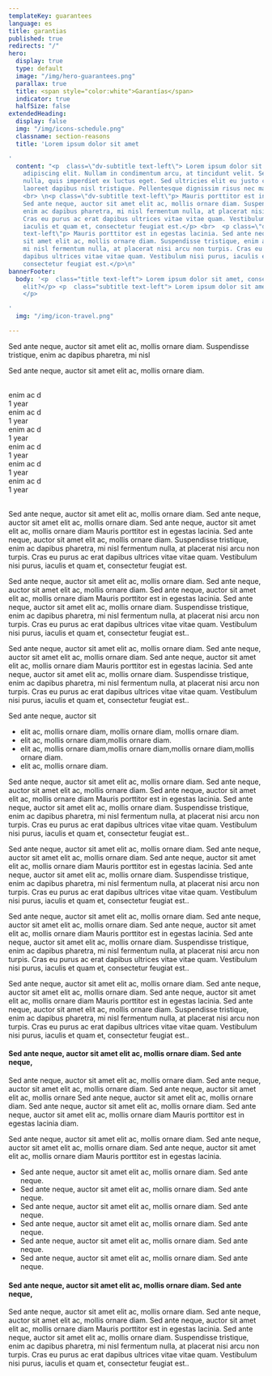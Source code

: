 ```yaml
---
templateKey: guarantees
language: es
title: garantias
published: true
redirects: "/"
hero:
  display: true
  type: default
  image: "/img/hero-guarantees.png"
  parallax: true
  title: <span style="color:white">Garantías</span>
  indicator: true
  halfSize: false
extendedHeading:
  display: false
  img: "/img/icons-schedule.png"
  classname: section-reasons
  title: 'Lorem ipsum dolor sit amet

'
  content: "<p  class=\"dv-subtitle text-left\"> Lorem ipsum dolor sit amet, consectetur
    adipiscing elit. Nullam in condimentum arcu, at tincidunt velit. Sed tempus est
    nulla, quis imperdiet ex luctus eget. Sed ultricies elit eu justo consectetur,
    laoreet dapibus nisl tristique. Pellentesque dignissim risus nec mattis laoreet.</p>\n
    <br> \n<p class=\"dv-subtitle text-left\"p> Mauris porttitor est in egestas lacinia.
    Sed ante neque, auctor sit amet elit ac, mollis ornare diam. Suspendisse tristique,
    enim ac dapibus pharetra, mi nisl fermentum nulla, at placerat nisi arcu non turpis.
    Cras eu purus ac erat dapibus ultrices vitae vitae quam. Vestibulum nisi purus,
    iaculis et quam et, consectetur feugiat est.</p> <br>  <p class=\"dv-subtitle
    text-left\"p> Mauris porttitor est in egestas lacinia. Sed ante neque, auctor
    sit amet elit ac, mollis ornare diam. Suspendisse tristique, enim ac dapibus pharetra,
    mi nisl fermentum nulla, at placerat nisi arcu non turpis. Cras eu purus ac erat
    dapibus ultrices vitae vitae quam. Vestibulum nisi purus, iaculis et quam et,
    consectetur feugiat est.</p>\n"
bannerFooter:
  body: '<p  class="title text-left"> Lorem ipsum dolor sit amet, consectetur adipiscing
    elit?</p> <p  class="subtitle text-left"> Lorem ipsum dolor sit amet, <b>Nullam</b>
    </p>

'
  img: "/img/icon-travel.png"

---
```

<div class="green message">
    Sed ante neque, auctor sit amet elit ac, mollis ornare diam. Suspendisse
    tristique, enim ac dapibus pharetra, mi nisl
  </div>
  <p>
    Sed ante neque, auctor sit amet elit ac, mollis ornare diam.
  </p>
  <br>
  <div class="percentaje">
    <div class="progress-bar">
			<span class="progress-bar-fill" style="width: 80%;"></span>
		</div>
    <div class="title">enim ac d</div>
    <div class="time">1 year</div>
  </div>
  <div class="percentaje">
    <div class="progress-bar">
			<span class="progress-bar-fill" style="width: 80%;"></span>
		</div>
    <div class="title">enim ac d</div>
    <div class="time">1 year</div>
  </div>
  <div class="percentaje">
  <div class="progress-bar">
			<span class="progress-bar-fill" style="width: 80%;"></span>
		</div>
    <div class="title">enim ac d</div>
    <div class="time">1 year</div>
  </div>
  <div class="percentaje">
  <div class="progress-bar">
			<span class="progress-bar-fill" style="width: 80%;"></span>
		</div>
    <div class="title">enim ac d</div>
    <div class="time">1 year</div>
  </div>
  <div class="percentaje">
  <div class="progress-bar">
			<span class="progress-bar-fill" style="width: 80%;"></span>
		</div>
    <div class="title">enim ac d</div>
    <div class="time">1 year</div>
  </div>
  <div class="percentaje">
  <div class="progress-bar">
			<span class="progress-bar-fill" style="width: 80%;"></span>
		</div>
    <div class="title">enim ac d</div>
    <div class="time">1 year</div>
  </div>
  <br>
  <p>
    Sed ante neque, auctor sit amet elit ac, mollis ornare diam. Sed ante neque,
    auctor sit amet elit ac, mollis ornare diam. Sed ante neque, auctor sit amet
    elit ac, mollis ornare diam Mauris porttitor est in egestas lacinia. Sed ante neque, auctor sit amet elit ac, mollis ornare diam. Suspendisse tristique, enim ac dapibus pharetra, mi nisl fermentum nulla, at placerat nisi arcu non turpis. Cras eu purus ac erat dapibus ultrices vitae vitae quam. Vestibulum nisi purus, iaculis et quam et, consectetur feugiat est.
  </p>
  <p>
    Sed ante neque, auctor sit amet elit ac, mollis ornare diam. Sed ante neque,
    auctor sit amet elit ac, mollis ornare diam. Sed ante neque, auctor sit amet
    elit ac, mollis ornare diam Mauris porttitor est in egestas lacinia. Sed ante neque, auctor sit amet elit ac, mollis ornare diam. Suspendisse tristique, enim ac dapibus pharetra, mi nisl fermentum nulla, at placerat nisi arcu non turpis. Cras eu purus ac erat dapibus ultrices vitae vitae quam. Vestibulum nisi purus, iaculis et quam et, consectetur feugiat est..
  </p>
  <p>
    Sed ante neque, auctor sit amet elit ac, mollis ornare diam. Sed ante neque,
    auctor sit amet elit ac, mollis ornare diam. Sed ante neque, auctor sit amet
    elit ac, mollis ornare diam Mauris porttitor est in egestas lacinia. Sed ante neque, auctor sit amet elit ac, mollis ornare diam. Suspendisse tristique, enim ac dapibus pharetra, mi nisl fermentum nulla, at placerat nisi arcu non turpis. Cras eu purus ac erat dapibus ultrices vitae vitae quam. Vestibulum nisi purus, iaculis et quam et, consectetur feugiat est..
  </p>
  <div class="message red">
    Sed ante neque, auctor sit
    <ul>
      <li>elit ac, mollis ornare diam, mollis ornare diam, mollis ornare diam.</li>
      <li>elit ac, mollis ornare diam,mollis ornare diam.</li>
      <li>elit ac, mollis ornare diam,mollis ornare diam,mollis ornare diam,mollis ornare diam.</li>
      <li>elit ac, mollis ornare diam.</li>
    </ul>
  </div>
  <p>
    Sed ante neque, auctor sit amet elit ac, mollis ornare diam. Sed ante neque,
    auctor sit amet elit ac, mollis ornare diam. Sed ante neque, auctor sit amet
    elit ac, mollis ornare diam Mauris porttitor est in egestas lacinia. Sed ante neque, auctor sit amet elit ac, mollis ornare diam. Suspendisse tristique, enim ac dapibus pharetra, mi nisl fermentum nulla, at placerat nisi arcu non turpis. Cras eu purus ac erat dapibus ultrices vitae vitae quam. Vestibulum nisi purus, iaculis et quam et, consectetur feugiat est..
  </p>
  <p>
    Sed ante neque, auctor sit amet elit ac, mollis ornare diam. Sed ante neque,
    auctor sit amet elit ac, mollis ornare diam. Sed ante neque, auctor sit amet
    elit ac, mollis ornare diam Mauris porttitor est in egestas lacinia. Sed ante neque, auctor sit amet elit ac, mollis ornare diam. Suspendisse tristique, enim ac dapibus pharetra, mi nisl fermentum nulla, at placerat nisi arcu non turpis. Cras eu purus ac erat dapibus ultrices vitae vitae quam. Vestibulum nisi purus, iaculis et quam et, consectetur feugiat est..
  </p>
  <p>
    Sed ante neque, auctor sit amet elit ac, mollis ornare diam. Sed ante neque,
    auctor sit amet elit ac, mollis ornare diam. Sed ante neque, auctor sit amet
    elit ac, mollis ornare diam Mauris porttitor est in egestas lacinia. Sed ante neque, auctor sit amet elit ac, mollis ornare diam. Suspendisse tristique, enim ac dapibus pharetra, mi nisl fermentum nulla, at placerat nisi arcu non turpis. Cras eu purus ac erat dapibus ultrices vitae vitae quam. Vestibulum nisi purus, iaculis et quam et, consectetur feugiat est..
  </p>
  <p>
    Sed ante neque, auctor sit amet elit ac, mollis ornare diam. Sed ante neque,
    auctor sit amet elit ac, mollis ornare diam. Sed ante neque, auctor sit amet
    elit ac, mollis ornare diam Mauris porttitor est in egestas lacinia. Sed ante neque, auctor sit amet elit ac, mollis ornare diam. Suspendisse tristique, enim ac dapibus pharetra, mi nisl fermentum nulla, at placerat nisi arcu non turpis. Cras eu purus ac erat dapibus ultrices vitae vitae quam. Vestibulum nisi purus, iaculis et quam et, consectetur feugiat est..
  </p>
  <h4>
    Sed ante neque, auctor sit amet elit ac, mollis ornare diam. Sed ante neque,
  </h4>
  <p>
    Sed ante neque, auctor sit amet elit ac, mollis ornare diam. Sed ante neque,
    auctor sit amet elit ac, mollis ornare diam. Sed ante neque, auctor sit amet
    elit ac, mollis ornare Sed ante neque, auctor sit amet elit ac, mollis ornare diam. Sed ante neque,
    auctor sit amet elit ac, mollis ornare diam. Sed ante neque, auctor sit amet
    elit ac, mollis ornare diam Mauris porttitor est in egestas lacinia diam.
  </p>
  <p>
    Sed ante neque, auctor sit amet elit ac, mollis ornare diam. Sed ante neque,
    auctor sit amet elit ac, mollis ornare diam. Sed ante neque, auctor sit amet
    elit ac, mollis ornare diam Mauris porttitor est in egestas lacinia. 
  </p>
  <ul class="check-list">
    <li>
      <i class="icon-check circle"></i> Sed ante neque, auctor sit amet elit ac,
      mollis ornare diam. Sed ante neque.
    </li>
    <li>
      <i class="icon-check circle"></i> Sed ante neque, auctor sit amet elit ac,
      mollis ornare diam. Sed ante neque.
    </li>
    <li>
      <i class="icon-check circle"></i> Sed ante neque, auctor sit amet elit ac,
      mollis ornare diam. Sed ante neque.
    </li>
    <li>
      <i class="icon-check circle"></i> Sed ante neque, auctor sit amet elit ac,
      mollis ornare diam. Sed ante neque.
    </li>
    <li>
      <i class="icon-check circle"></i> Sed ante neque, auctor sit amet elit ac,
      mollis ornare diam. Sed ante neque.
    </li>
    <li>
      <i class="icon-check circle"></i> Sed ante neque, auctor sit amet elit ac,
      mollis ornare diam. Sed ante neque.
    </li>
  </ul>
  <h4>
    Sed ante neque, auctor sit amet elit ac, mollis ornare diam. Sed ante neque,
  </h4>
  <p>
    Sed ante neque, auctor sit amet elit ac, mollis ornare diam. Sed ante neque,
    auctor sit amet elit ac, mollis ornare diam. Sed ante neque, auctor sit amet
    elit ac, mollis ornare diam Mauris porttitor est in egestas lacinia. Sed ante neque, auctor sit amet elit ac, mollis ornare diam. Suspendisse tristique, enim ac dapibus pharetra, mi nisl fermentum nulla, at placerat nisi arcu non turpis. Cras eu purus ac erat dapibus ultrices vitae vitae quam. Vestibulum nisi purus, iaculis et quam et, consectetur feugiat est..
  </p>